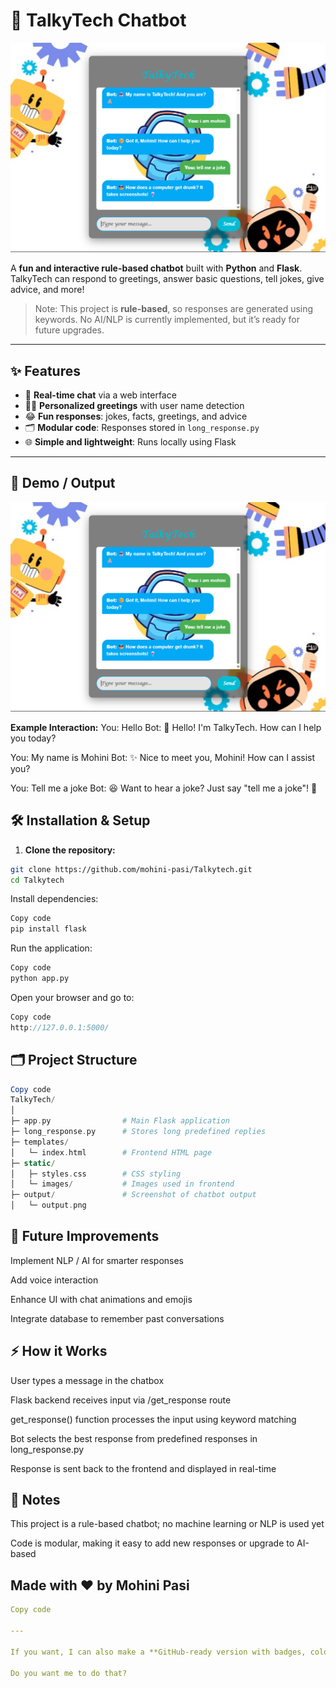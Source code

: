 # 🚀 TalkyTech Chatbot

![Chatbot Banner](output/output.png)

A **fun and interactive rule-based chatbot** built with **Python** and **Flask**. TalkyTech can respond to greetings, answer basic questions, tell jokes, give advice, and more!  

> Note: This project is **rule-based**, so responses are generated using keywords. No AI/NLP is currently implemented, but it’s ready for future upgrades.

---

## ✨ Features

- 💬 **Real-time chat** via a web interface  
- 🧑‍💻 **Personalized greetings** with user name detection  
- 😂 **Fun responses**: jokes, facts, greetings, and advice  
- 🗂 **Modular code**: Responses stored in `long_response.py`  
- 🌐 **Simple and lightweight**: Runs locally using Flask  

---

## 📸 Demo / Output

![Chatbot Output](output/output.png)

**Example Interaction:**
You: Hello
Bot: 👋 Hello! I'm TalkyTech. How can I help you today?

You: My name is Mohini
Bot: ✨ Nice to meet you, Mohini! How can I assist you?

You: Tell me a joke
Bot: 😆 Want to hear a joke? Just say "tell me a joke"! 🤪


## 🛠 Installation & Setup

1. **Clone the repository:**
```bash
git clone https://github.com/mohini-pasi/Talkytech.git
cd Talkytech
```
Install dependencies:

```bash
Copy code
pip install flask
```
Run the application:

```bash
Copy code
python app.py
```
Open your browser and go to:

```cpp
Copy code
http://127.0.0.1:5000/
```

## 🗂 Project Structure
```php
Copy code
TalkyTech/
│
├─ app.py                # Main Flask application
├─ long_response.py      # Stores long predefined replies
├─ templates/
│   └─ index.html        # Frontend HTML page
├─ static/
│   ├─ styles.css        # CSS styling
│   └─ images/           # Images used in frontend
├─ output/               # Screenshot of chatbot output
│   └─ output.png
```

## 🔮 Future Improvements
Implement NLP / AI for smarter responses

Add voice interaction

Enhance UI with chat animations and emojis

Integrate database to remember past conversations

## ⚡ How it Works
User types a message in the chatbox

Flask backend receives input via /get_response route

get_response() function processes the input using keyword matching

Bot selects the best response from predefined responses in long_response.py

Response is sent back to the frontend and displayed in real-time

## 📌 Notes
This project is a rule-based chatbot; no machine learning or NLP is used yet

Code is modular, making it easy to add new responses or upgrade to AI-based

##  Made with ❤️ by Mohini Pasi

```yaml
Copy code

---

If you want, I can also make a **GitHub-ready version with badges, colors, and a better layout** so it looks professional and eye-catching.  

Do you want me to do that?
```
